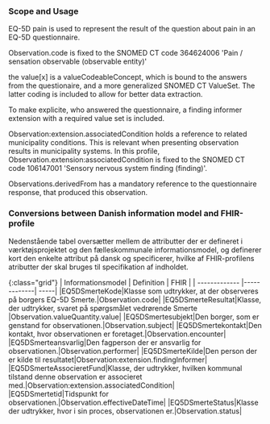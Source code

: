 ### Scope and Usage
EQ-5D pain is used to represent the result of the question about pain in an EQ-5D questionnaire.

Observation.code is fixed to the SNOMED CT code 364624006 'Pain / sensation observable (observable entity)'

the value[x] is a valueCodeableConcept, which is bound to the answers from the questionaire, and a more generalized SNOMED CT ValueSet. The latter coding is included to allow for better data extraction.

To make explicite, who answered the questionnaire, a finding informer extension with a required value set is included.

Observation:extension.associatedCondition holds a reference to related municipality conditions. This is relevant when presenting observation results in municipality systems. In this profile, Observation.extension:associatedCondition is fixed to the SNOMED CT code 106147001 'Sensory nervous system finding (finding)'.

Observations.derivedFrom has a mandatory reference to the questionnaire response, that produced this observation.

### Conversions between Danish information model and FHIR-profile
Nedenstående tabel oversætter mellem de attributter der er defineret i værktøjsprojektet og den fælleskommunale informationsmodel, og definerer kort den enkelte attribut på dansk og specificerer, hvilke af FHIR-profilens atributter der skal bruges til specifikation af indholdet.

{:class="grid"}
|   Informationsmodel      | Definition        | FHIR  |
| ------------- |-------------| -----|
|EQ5DSmerteKode|Klasse som udtrykker, at der observeres på borgers EQ-5D Smerte.|Observation.code|
|EQ5DSmerteResultat|Klasse, der udtrykker, svaret på spørgsmålet vedrørende Smerte |Observation.valueQuantity.value|
|EQ5DSmertesubjekt|Den borger, som er genstand for observationen.|Observation.subject|
|EQ5DSmertekontakt|Den kontakt, hvor observationen er foretaget.|Observation.encounter|
|EQ5DSmerteansvarlig|Den fagperson der er ansvarlig for observationen.|Observation.performer|
|EQ5DSmerteKilde|Den person der er kilde til resultatet|Observation:extension.findingInformer|
|EQ5DSmerteAssocieretFund|Klasse, der udtrykker, hvilken kommunal tilstand denne observation er associeret med.|Observation:extension.associatedCondition|
|EQ5DSmertetid|Tidspunkt for observationen.|Observation.effectiveDateTime|
|EQ5DSmerteStatus|Klasse der udtrykker, hvor i sin proces, observationen er.|Observation.status|

